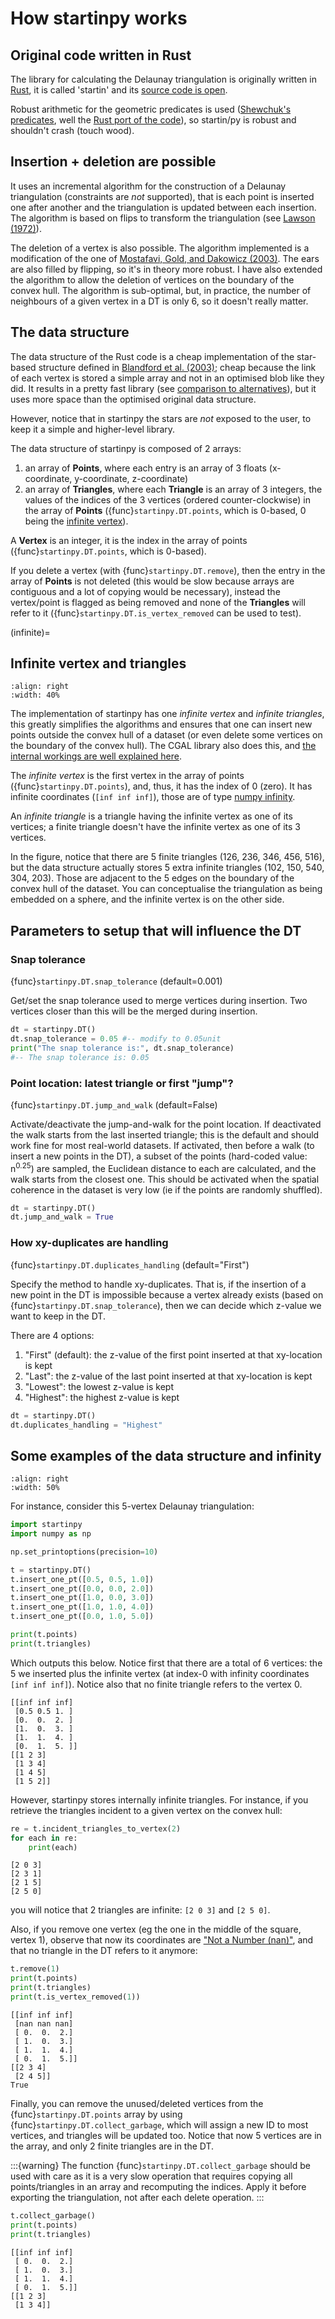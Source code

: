 # How startinpy works

## Original code written in Rust

The library for calculating the Delaunay triangulation is originally written in [Rust](https://www.rust-lang.org/), it is called 'startin' and its [source code is open](https://github.com/hugoledoux/startin).

Robust arithmetic for the geometric predicates is used ([Shewchuk's predicates](https://www.cs.cmu.edu/~quake/robust.html), well the [Rust port of the code](https://crates.io/crates/robust)), so startin/py is robust and shouldn't crash (touch wood).


## Insertion + deletion are possible

It uses an incremental algorithm for the construction of a Delaunay triangulation (constraints are *not* supported), that is each point is inserted one after another and the triangulation is updated between each insertion.
The algorithm is based on flips to transform the triangulation (see [Lawson (1972)](https://doi.org/10.1016/0012-365X(72)90093-3)).

The deletion of a vertex is also possible.
The algorithm implemented is a modification of the one of [Mostafavi, Gold, and Dakowicz (2003)](https://doi.org/10.1016/S0098-3004(03)00017-7).
The ears are also filled by flipping, so it's in theory more robust.
I have also extended the algorithm to allow the deletion of vertices on the boundary of the convex hull.
The algorithm is sub-optimal, but, in practice, the number of neighbours of a given vertex in a DT is only 6, so it doesn't really matter.


## The data structure

The data structure of the Rust code is a cheap implementation of the star-based structure defined in [Blandford et al. (2003)](https://citeseerx.ist.psu.edu/viewdoc/summary?doi=10.1.1.9.6823); cheap because the link of each vertex is stored a simple array and not in an optimised blob like they did.
It results in a pretty fast library (see [comparison to alternatives](./comparison.md)), but it uses more space than the optimised original data structure.

However, notice that in startinpy the stars are *not* exposed to the user, to keep it a simple and higher-level library.

The data structure of startinpy is composed of 2 arrays:

1. an array of **Points**, where each entry is an array of 3 floats (x-coordinate, y-coordinate, z-coordinate)
2. an array of **Triangles**, where each **Triangle** is an array of 3 integers, the values of the indices of the 3 vertices (ordered counter-clockwise) in the array of **Points** ({func}`startinpy.DT.points`, which is 0-based, 0 being the [infinite vertex](#infinite)).

A **Vertex** is an integer, it is the index in the array of points ({func}`startinpy.DT.points`, which is 0-based).

If you delete a vertex (with {func}`startinpy.DT.remove`), then the entry in the array of **Points** is not deleted (this would be slow because arrays are contiguous and a lot of copying would be necessary), instead the vertex/point is flagged as being removed and none of the **Triangles** will refer to it ({func}`startinpy.DT.is_vertex_removed` can be used to test).


(infinite)=
## Infinite vertex and triangles

```{image} figs/infinite.png
:align: right
:width: 40%
```

The implementation of startinpy has one *infinite vertex* and *infinite triangles*, this greatly simplifies the algorithms and ensures that one can insert new points outside the convex hull of a dataset (or even delete some vertices on the boundary of the convex hull).
The CGAL library also does this, and [the internal workings are well explained here](https://doc.cgal.org/latest/Triangulation_2/classCGAL_1_1Triangulation__2.html).

The *infinite vertex* is the first vertex in the array of points ({func}`startinpy.DT.points`), and, thus, it has the index of 0 (zero).
It has infinite coordinates (`[inf inf inf]`), those are of type [numpy infinity](https://numpy.org/devdocs/reference/constants.html#numpy.inf).

An *infinite triangle* is a triangle having the infinite vertex as one of its vertices; a finite triangle doesn't have the infinite vertex as one of its 3 vertices.

In the figure, notice that there are 5 finite triangles (126, 236, 346, 456, 516), but the data structure actually stores 5 extra infinite triangles (102, 150, 540, 304, 203).
Those are adjacent to the 5 edges on the boundary of the convex hull of the dataset.
You can conceptualise the triangulation as being embedded on a sphere, and the infinite vertex is on the other side.


## Parameters to setup that will influence the DT

### Snap tolerance

{func}`startinpy.DT.snap_tolerance`
(default=0.001)

Get/set the snap tolerance used to merge vertices during insertion.
Two vertices closer than this will be the merged during insertion.

```python
dt = startinpy.DT()
dt.snap_tolerance = 0.05 #-- modify to 0.05unit
print("The snap tolerance is:", dt.snap_tolerance)
#-- The snap tolerance is: 0.05
```


### Point location: latest triangle or first "jump"?

{func}`startinpy.DT.jump_and_walk`
(default=False)

Activate/deactivate the jump-and-walk for the point location.
If deactivated the walk starts from the last inserted triangle; this is the default and should work fine for most real-world datasets.
If activated, then before a walk (to insert a new points in the DT), a subset of the points (hard-coded value: n<sup>0.25</sup>) are sampled, the Euclidean distance to each are calculated, and the walk starts from the closest one.
This should be activated when the spatial coherence in the dataset is very low (ie if the points are randomly shuffled).

```python
dt = startinpy.DT()
dt.jump_and_walk = True
```

### How xy-duplicates are handling

{func}`startinpy.DT.duplicates_handling`
(default="First")

Specify the method to handle xy-duplicates.
That is, if the insertion of a new point in the DT is impossible because a vertex already exists (based on {func}`startinpy.DT.snap_tolerance`), then we can decide which z-value we want to keep in the DT.

There are 4 options:

1. "First" (default): the z-value of the first point inserted at that xy-location is kept
2. "Last": the z-value of the last point inserted at that xy-location is kept
3. "Lowest": the lowest z-value is kept
4. "Highest": the highest z-value is kept

```python
dt = startinpy.DT()
dt.duplicates_handling = "Highest"
```


## Some examples of the data structure and infinity

```{image} figs/tr.png
:align: right
:width: 50%
```

For instance, consider this 5-vertex Delaunay triangulation:

```python
import startinpy
import numpy as np

np.set_printoptions(precision=10)

t = startinpy.DT()
t.insert_one_pt([0.5, 0.5, 1.0])
t.insert_one_pt([0.0, 0.0, 2.0])
t.insert_one_pt([1.0, 0.0, 3.0])
t.insert_one_pt([1.0, 1.0, 4.0])
t.insert_one_pt([0.0, 1.0, 5.0])

print(t.points)
print(t.triangles)
```

Which outputs this below.
Notice first that there are a total of 6 vertices: the 5 we inserted plus the infinite vertex (at index-0 with infinity coordinates `[inf inf inf]`).
Notice also that no finite triangle refers to the vertex 0.

```
[[inf inf inf]
 [0.5 0.5 1. ]
 [0.  0.  2. ]
 [1.  0.  3. ]
 [1.  1.  4. ]
 [0.  1.  5. ]]
[[1 2 3]
 [1 3 4]
 [1 4 5]
 [1 5 2]]
```

However, startinpy stores internally infinite triangles.
For instance, if you retrieve the triangles incident to a given vertex on the convex hull:

```python
re = t.incident_triangles_to_vertex(2)
for each in re:
    print(each)
```

```
[2 0 3]
[2 3 1]
[2 1 5]
[2 5 0]
```

you will notice that 2 triangles are infinite: `[2 0 3]` and `[2 5 0]`.

Also, if you remove one vertex (eg the one in the middle of the square, vertex 1), observe that now its coordinates are ["Not a Number (nan)"](https://numpy.org/devdocs/reference/constants.html#numpy.nan), and that no triangle in the DT refers to it anymore:

```python
t.remove(1)
print(t.points)
print(t.triangles)
print(t.is_vertex_removed(1))
```

```
[[inf inf inf]
 [nan nan nan]
 [ 0.  0.  2.]
 [ 1.  0.  3.]
 [ 1.  1.  4.]
 [ 0.  1.  5.]]
[[2 3 4]
 [2 4 5]]
True
```

Finally, you can remove the unused/deleted vertices from the {func}`startinpy.DT.points` array by using {func}`startinpy.DT.collect_garbage`, which will assign a new ID to most vertices, and triangles will be updated too.
Notice that now 5 vertices are in the array, and only 2 finite triangles are in the DT.

:::{warning} 
The function {func}`startinpy.DT.collect_garbage` should be used with care as it is a very slow operation that requires copying all points/triangles in an array and recomputing the indices. Apply it before exporting the triangulation, not after each delete operation.
:::

```python
t.collect_garbage()
print(t.points)
print(t.triangles)
```

```
[[inf inf inf]
 [ 0.  0.  2.]
 [ 1.  0.  3.]
 [ 1.  1.  4.]
 [ 0.  1.  5.]]
[[1 2 3]
 [1 3 4]]
```
